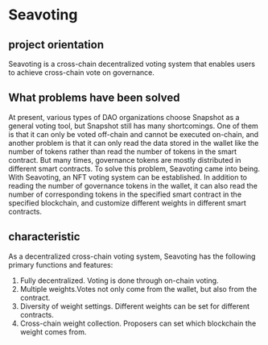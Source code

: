 # Seavoting
 
## project orientation 

Seavoting is a cross-chain decentralized voting system that enables users to achieve cross-chain vote on governance.

## What problems have been solved
At present, various types of DAO organizations choose Snapshot as a general voting tool, but Snapshot still has many shortcomings. One of them is  that it can only be voted off-chain and cannot be executed on-chain, and another problem is that it can only read the data stored in the wallet like the number of tokens rather than read the number of tokens in the smart contract. But many times, governance tokens are mostly distributed in different smart contracts. To solve this problem, Seavoting came into being. With Seavoting, an NFT voting system can be established. In addition to reading the number of governance tokens in the wallet, it can also read the number of corresponding tokens in the specified smart contract in the specified blockchain, and customize different weights in different smart contracts. 

## characteristic

As a decentralized cross-chain voting system, Seavoting has the following primary functions and features:
1. Fully decentralized. Voting is done through on-chain voting.
2. Multiple weights.Votes not only come from the wallet, but also from the contract.
3. Diversity of weight settings. Different weights can be set for different contracts.
4. Cross-chain weight collection. Proposers can set which blockchain the weight comes from.

